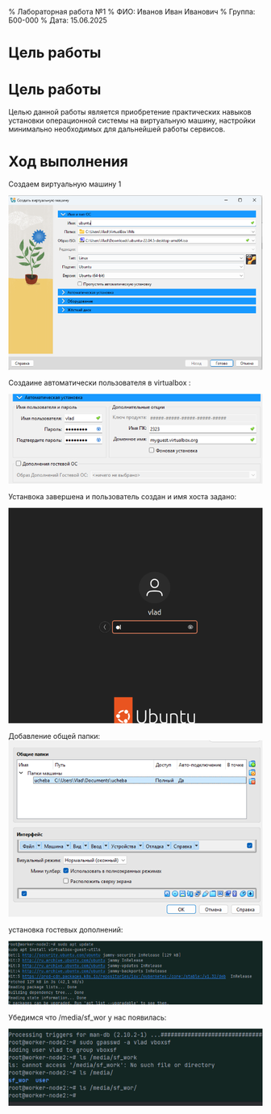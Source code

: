 % Лабораторная работа №1
% ФИО: Иванов Иван Иванович
% Группа: Б00-000
% Дата: 15.06.2025

# Цель работы
# Цель работы

Целью данной работы является приобретение практических навыков установки операционной системы на виртуальную машину, настройки минимально необходимых для дальнейшей работы сервисов.



# Ход выполнения

 


Создаем виртуальную машину 1

![Создание виртуальной машины](images/img.png)


Создаине автоматически  пользователя в virtualbox :

![Создание виртуальной машины](images/img_1.png)


Устанвока завершена и пользователь создан и имя хоста задано:

![Создание виртуальной машины](images/img_2.png)


Добавление общей папки:
![Создание виртуальной машины](images/img_3.png)


установка гостевых дополнений:

![Создание виртуальной машины](images/img_4.png)


Убедимся что /media/sf_wor у нас появилась:

![Создание виртуальной машины](images/img_5.png)